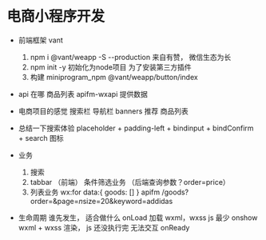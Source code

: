 # 电商小程序开发

- 前端框架 vant
    1. npm i @vant/weapp -S --production
    来自有赞， 微信生态为长
    2. npm init -y 初始化为node项目
    为了安装第三方插件
    3. 构建
    miniprogram_npm
    @vant/weapp/button/index

- api 在哪
    商品列表
    apifm-wxapi 提供数据

- 电商项目的感觉
    搜索栏
    导航栏
    banners
    推荐
    商品列表

- 总结一下搜索体验
    placeholder + padding-left + bindinput + bindConfirm + search 图标

- 业务
    1. 搜索
    2. tabbar （前端） 条件筛选业务 （后端查询参数？order=price）
    3. 列表业务 wx:for
    data:{
        goods: []
    }
    apifm
    /goods?order=&page=${n}$size=20&keyword=addidas
    
- 生命周期
    谁先发生， 适合做什么
    onLoad 加载 wxml，wxss js 最少
    onshow wxml + wxss 渲染， js 还没执行完 无法交互
    onReady 